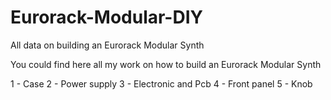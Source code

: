 # Eurorack-Modular-DIY
All data on building an Eurorack Modular Synth

You could find here all my work on how to build an Eurorack Modular Synth

1 - Case
2 - Power supply
3 - Electronic and Pcb
4 - Front panel
5 - Knob
